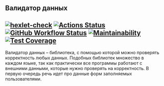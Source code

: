 
## Валидатор данных
[![hexlet-check](https://github.com/gpiento/java-project-78/actions/workflows/hexlet-check.yml/badge.svg)](https://github.com/gpiento/java-project-78/actions/workflows/hexlet-check.yml)
[![Actions Status](https://github.com/gpiento/java-project-78/actions/workflows/hexlet-check.yml/badge.svg)](https://github.com/gpiento/java-project-78/actions)
[![GitHub Workflow Status](https://github.com//gpiento/java-project-78/actions/workflows/github-check.yml/badge.svg)](https://github.com/gpiento/java-project-78/actions)
[![Maintainability](https://api.codeclimate.com/v1/badges/5409c5fc72a5aacbfc38/maintainability)](https://codeclimate.com/github/gpiento/java-project-78/maintainability)
[![Test Coverage](https://api.codeclimate.com/v1/badges/5409c5fc72a5aacbfc38/test_coverage)](https://codeclimate.com/github/gpiento/java-project-78/test_coverage)
---
Валидатор данных – библиотека, с помощью которой можно проверять корректность любых данных. Подобных библиотек множество в каждом языке, так как практически все программы работают с внешними данными, которые нужно проверять на корректность. В первую очередь речь идет про данные форм заполняемых пользователями.
